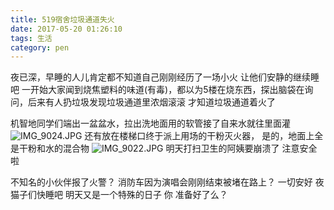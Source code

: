 ```yaml
---
title: 519宿舍垃圾通道失火
date: 2017-05-20 01:26:10
tags: 生活
category: pen
---
```

夜已深，早睡的人儿肯定都不知道自己刚刚经历了一场小火
让他们安静的继续睡吧
一开始大家闻到烧焦塑料的味道(有毒)，都以为5楼在烧东西，探出脑袋在询问，后来有人扔垃圾发现垃圾通道里浓烟滚滚
才知道垃圾通道着火了


<!--more-->


机智地同学们端出一盆盆水，拉出洗地面用的软管接了自来水就往里面灌
![IMG_9024.JPG][1]
还有放在楼梯口终于派上用场的干粉灭火器，
是的，地面上全是干粉和水的混合物
![IMG_9022.JPG][2]
明天打扫卫生的阿姨要崩溃了
注意安全啦
 

不知名的小伙伴报了火警？
消防车因为演唱会刚刚结束被堵在路上？
一切安好
夜猫子们快睡吧
明天又是一个特殊的日子
你 
准备好了么？


  [1]: https://img.totoro.pub/blog/j5J8.jpg
  [2]: https://img.totoro.pub/blog/jgYn.jpg